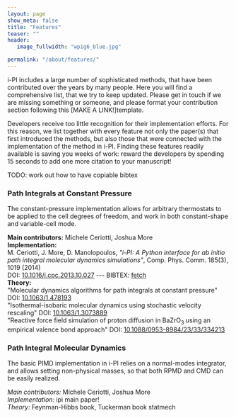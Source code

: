 ```yaml
---
layout: page
show_meta: false
title: "Features"
teaser: ""
header:
   image_fullwidth: "wpig6_blue.jpg"

permalink: "/about/features/"
---
```


i-PI includes a large number of sophisticated methods, that
have been contributed over the years by many people. Here you
will find a comprehensive list, that we try to keep updated. 
Please get in touch if we are missing something or someone, and 
please format your contribution section following this 
[MAKE A LINK!]template. 

Developers receive too little recognition for their implementation
efforts. For this reason, we list together with every feature
not only the paper(s) that first introduced the methods, but also
those that were connected with the implementation of the method in i-PI.
Finding these features readily available is saving you weeks of work:
reward the developers by spending 15 seconds to add one more citation
to your manuscript!



TODO: work out how to have copiable bibtex

### Path Integrals at Constant Pressure

The constant-pressure implementation allows for arbitrary 
thermostats to be applied to the cell degrees of freedom, and 
work in both constant-shape and variable-cell mode. 

**Main contributors:**  Michele Ceriotti, Joshua More  
**Implementation:**   
M. Ceriotti, J. More, D. Manolopoulos, *"i-PI: A Python interface for ab initio path integral molecular dynamics simulations"*, Comp. Phys. Comm. 185(3), 1019 (2014)  
DOI: [10.1016/j.cpc.2013.10.027]( http://dx.doi.org/10.1016/j.cpc.2013.10.027)  ---  BIBTEX: [fetch](http://www.doi2bib.org/#/doi/10.1016/j.cpc.2013.10.027)  
**Theory:**  
"Molecular dynamics algorithms for path integrals at constant pressure" DOI: [10.1063/1.478193](http://dx.doi.org/10.1063/1.478193)  
"Isothermal-isobaric molecular dynamics using stochastic velocity rescaling" DOI: [10.1063/1.3073889](http://dx.doi.org/10.1063/1.3073889)   
"Reactive force field simulation of proton diffusion in BaZrO<sub>3</sub> using an empirical valence bond approach" DOI: [10.1088/0953-8984/23/33/334213](http://dx.doi.org/10.1088/0953-8984/23/33/334213)  


### Path Integral Molecular Dynamics

The basic PIMD implementation in i-PI relies on a normal-modes
integrator, and allows setting non-physical masses, so that both
RPMD and CMD can be easily realized.

*Main contributors:* Michele Ceriotti, Joshua More  
*Implementation:* ipi main paper!  
*Theory:* Feynman-Hibbs book, Tuckerman book statmech



